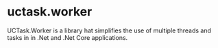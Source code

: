 # uctask.worker
UCTask.Worker is a library hat simplifies the use of multiple threads and tasks in in .Net and .Net Core applications.
